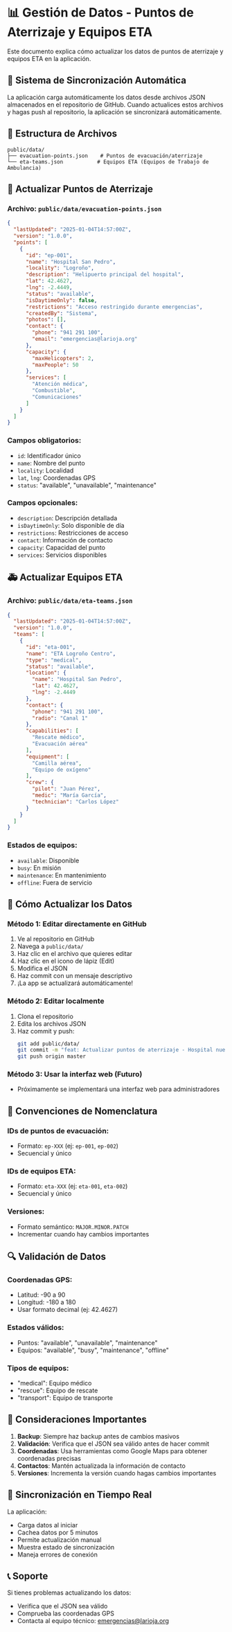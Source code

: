 # 📊 Gestión de Datos - Puntos de Aterrizaje y Equipos ETA

Este documento explica cómo actualizar los datos de puntos de aterrizaje y equipos ETA en la aplicación.

## 🔄 Sistema de Sincronización Automática

La aplicación carga automáticamente los datos desde archivos JSON almacenados en el repositorio de GitHub. Cuando actualices estos archivos y hagas push al repositorio, la aplicación se sincronizará automáticamente.

## 📁 Estructura de Archivos

```
public/data/
├── evacuation-points.json    # Puntos de evacuación/aterrizaje
└── eta-teams.json           # Equipos ETA (Equipos de Trabajo de Ambulancia)
```

## 🚁 Actualizar Puntos de Aterrizaje

### Archivo: `public/data/evacuation-points.json`

```json
{
  "lastUpdated": "2025-01-04T14:57:00Z",
  "version": "1.0.0",
  "points": [
    {
      "id": "ep-001",
      "name": "Hospital San Pedro",
      "locality": "Logroño",
      "description": "Helipuerto principal del hospital",
      "lat": 42.4627,
      "lng": -2.4449,
      "status": "available",
      "isDaytimeOnly": false,
      "restrictions": "Acceso restringido durante emergencias",
      "createdBy": "Sistema",
      "photos": [],
      "contact": {
        "phone": "941 291 100",
        "email": "emergencias@larioja.org"
      },
      "capacity": {
        "maxHelicopters": 2,
        "maxPeople": 50
      },
      "services": [
        "Atención médica",
        "Combustible",
        "Comunicaciones"
      ]
    }
  ]
}
```

### Campos obligatorios:
- `id`: Identificador único
- `name`: Nombre del punto
- `locality`: Localidad
- `lat`, `lng`: Coordenadas GPS
- `status`: "available", "unavailable", "maintenance"

### Campos opcionales:
- `description`: Descripción detallada
- `isDaytimeOnly`: Solo disponible de día
- `restrictions`: Restricciones de acceso
- `contact`: Información de contacto
- `capacity`: Capacidad del punto
- `services`: Servicios disponibles

## 🚑 Actualizar Equipos ETA

### Archivo: `public/data/eta-teams.json`

```json
{
  "lastUpdated": "2025-01-04T14:57:00Z",
  "version": "1.0.0",
  "teams": [
    {
      "id": "eta-001",
      "name": "ETA Logroño Centro",
      "type": "medical",
      "status": "available",
      "location": {
        "name": "Hospital San Pedro",
        "lat": 42.4627,
        "lng": -2.4449
      },
      "contact": {
        "phone": "941 291 100",
        "radio": "Canal 1"
      },
      "capabilities": [
        "Rescate médico",
        "Evacuación aérea"
      ],
      "equipment": [
        "Camilla aérea",
        "Equipo de oxígeno"
      ],
      "crew": {
        "pilot": "Juan Pérez",
        "medic": "María García",
        "technician": "Carlos López"
      }
    }
  ]
}
```

### Estados de equipos:
- `available`: Disponible
- `busy`: En misión
- `maintenance`: En mantenimiento
- `offline`: Fuera de servicio

## 🔧 Cómo Actualizar los Datos

### Método 1: Editar directamente en GitHub
1. Ve al repositorio en GitHub
2. Navega a `public/data/`
3. Haz clic en el archivo que quieres editar
4. Haz clic en el icono de lápiz (Edit)
5. Modifica el JSON
6. Haz commit con un mensaje descriptivo
7. ¡La app se actualizará automáticamente!

### Método 2: Editar localmente
1. Clona el repositorio
2. Edita los archivos JSON
3. Haz commit y push:
   ```bash
   git add public/data/
   git commit -m "feat: Actualizar puntos de aterrizaje - Hospital nuevo"
   git push origin master
   ```

### Método 3: Usar la interfaz web (Futuro)
- Próximamente se implementará una interfaz web para administradores

## 📝 Convenciones de Nomenclatura

### IDs de puntos de evacuación:
- Formato: `ep-XXX` (ej: `ep-001`, `ep-002`)
- Secuencial y único

### IDs de equipos ETA:
- Formato: `eta-XXX` (ej: `eta-001`, `eta-002`)
- Secuencial y único

### Versiones:
- Formato semántico: `MAJOR.MINOR.PATCH`
- Incrementar cuando hay cambios importantes

## 🔍 Validación de Datos

### Coordenadas GPS:
- Latitud: -90 a 90
- Longitud: -180 a 180
- Usar formato decimal (ej: 42.4627)

### Estados válidos:
- Puntos: "available", "unavailable", "maintenance"
- Equipos: "available", "busy", "maintenance", "offline"

### Tipos de equipos:
- "medical": Equipo médico
- "rescue": Equipo de rescate
- "transport": Equipo de transporte

## 🚨 Consideraciones Importantes

1. **Backup**: Siempre haz backup antes de cambios masivos
2. **Validación**: Verifica que el JSON sea válido antes de hacer commit
3. **Coordenadas**: Usa herramientas como Google Maps para obtener coordenadas precisas
4. **Contactos**: Mantén actualizada la información de contacto
5. **Versiones**: Incrementa la versión cuando hagas cambios importantes

## 🔄 Sincronización en Tiempo Real

La aplicación:
- Carga datos al iniciar
- Cachea datos por 5 minutos
- Permite actualización manual
- Muestra estado de sincronización
- Maneja errores de conexión

## 📞 Soporte

Si tienes problemas actualizando los datos:
- Verifica que el JSON sea válido
- Comprueba las coordenadas GPS
- Contacta al equipo técnico: emergencias@larioja.org

